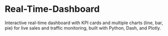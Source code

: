 # Real-Time-Dashboard
Interactive real-time dashboard with KPI cards and multiple charts (line, bar, pie) for live sales and traffic monitoring, built with Python, Dash, and Plotly.
